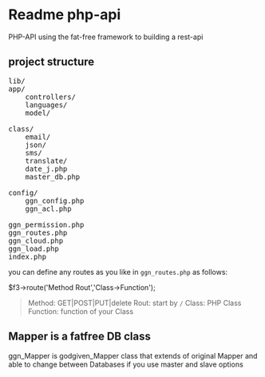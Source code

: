Readme php-api
===============================
PHP-API using the fat-free framework to building a rest-api

## project structure
<pre>
lib/
app/
    controllers/
    languages/
    model/

class/
    email/
    json/
    sms/
    translate/
    date_j.php
    master_db.php

config/
    ggn_config.php
    ggn_acl.php
    
ggn_permission.php
ggn_routes.php
ggn_cloud.php
ggn_load.php
index.php
</pre>

you can define any routes as you like in `ggn_routes.php` as follows:

$f3->route('Method Rout','Class->Function');
>Method: GET|POST|PUT|delete
>Rout: start by `/`
>Class: PHP Class
>Function: function of your Class

Mapper is a fatfree DB class  
-------------------------------
ggn_Mapper is godgiven_Mapper class that extends of original Mapper 
and able to change between Databases if you use master and slave options
